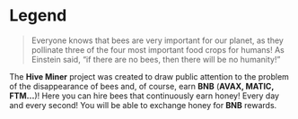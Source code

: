 # Legend

> Everyone knows that bees are very important for our planet, as they pollinate three of the four most important food crops for humans! As Einstein said, “if there are no bees, then there will be no humanity!”

The **Hive Miner** project was created to draw public attention to the problem of the disappearance of bees and, of course, earn **BNB** (**AVAX, MATIC, FTM...**)! Here you can hire bees that continuously earn honey! Every day and every second! You will be able to exchange honey for **BNB** rewards.
